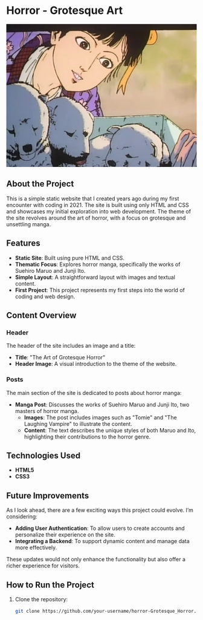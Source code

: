 # Horror - Grotesque Art

![Header Image](img/dogs.jpg)

## About the Project

This is a simple static website that I created years ago during my first encounter with coding in 2021. The site is built using only HTML and CSS and showcases my initial exploration into web development. The theme of the site revolves around the art of horror, with a focus on grotesque and unsettling manga.

## Features

- **Static Site**: Built using pure HTML and CSS.
- **Thematic Focus**: Explores horror manga, specifically the works of Suehiro Maruo and Junji Ito.
- **Simple Layout**: A straightforward layout with images and textual content.
- **First Project**: This project represents my first steps into the world of coding and web design.

## Content Overview

### Header

The header of the site includes an image and a title:

- **Title**: "The Art of Grotesque Horror"
- **Header Image**: A visual introduction to the theme of the website.

### Posts

The main section of the site is dedicated to posts about horror manga:

- **Manga Post**: Discusses the works of Suehiro Maruo and Junji Ito, two masters of horror manga.
  - **Images**: The post includes images such as "Tomie" and "The Laughing Vampire" to illustrate the content.
  - **Content**: The text describes the unique styles of both Maruo and Ito, highlighting their contributions to the horror genre.

## Technologies Used

- **HTML5**
- **CSS3**

## Future Improvements

As I look ahead, there are a few exciting ways this project could evolve. I’m considering:

- **Adding User Authentication**: To allow users to create accounts and personalize their experience on the site.
- **Integrating a Backend**: To support dynamic content and manage data more effectively.

These updates would not only enhance the functionality but also offer a richer experience for visitors.


## How to Run the Project

1. Clone the repository:
   ```bash
   git clone https://github.com/your-username/horror-Grotesque_Horror.git

